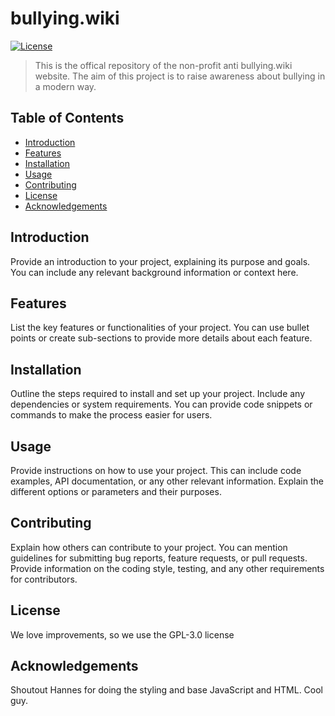 # bullying.wiki

[![License](https://img.shields.io/badge/license-GPL--3.0-blue)](LICENSE)

> This is the offical repository of the non-profit anti bullying.wiki website. The aim of this project is to raise awareness about bullying in a modern way.

## Table of Contents

- [Introduction](#introduction)
- [Features](#features)
- [Installation](#installation)
- [Usage](#usage)
- [Contributing](#contributing)
- [License](#license)
- [Acknowledgements](#acknowledgements)

## Introduction

Provide an introduction to your project, explaining its purpose and goals. You can include any relevant background information or context here.

## Features

List the key features or functionalities of your project. You can use bullet points or create sub-sections to provide more details about each feature.

## Installation

Outline the steps required to install and set up your project. Include any dependencies or system requirements. You can provide code snippets or commands to make the process easier for users.

## Usage

Provide instructions on how to use your project. This can include code examples, API documentation, or any other relevant information. Explain the different options or parameters and their purposes.

## Contributing

Explain how others can contribute to your project. You can mention guidelines for submitting bug reports, feature requests, or pull requests. Provide information on the coding style, testing, and any other requirements for contributors.

## License

We love improvements, so we use the GPL-3.0 license

## Acknowledgements

Shoutout Hannes for doing the styling and base JavaScript and HTML. Cool guy.
